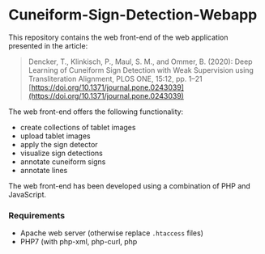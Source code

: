 # Cuneiform-Sign-Detection-Webapp


This repository contains the web front-end of the web application presented in the article:
>Dencker, T., Klinkisch, P., Maul, S. M., and Ommer, B. (2020): Deep Learning of Cuneiform Sign Detection with Weak Supervision using Transliteration Alignment, PLOS ONE, 15:12, pp. 1–21
>[https://doi.org/10.1371/journal.pone.0243039](https://doi.org/10.1371/journal.pone.0243039)



The web front-end offers the following functionality:

- create collections of tablet images
- upload tablet images
- apply the sign detector
- visualize sign detections
- annotate cuneiform signs
- annotate lines

The web front-end has been developed using a combination of PHP and JavaScript.


### Requirements

- Apache web server (otherwise replace `.htaccess` files)
- PHP7 (with php-xml, php-curl, php
